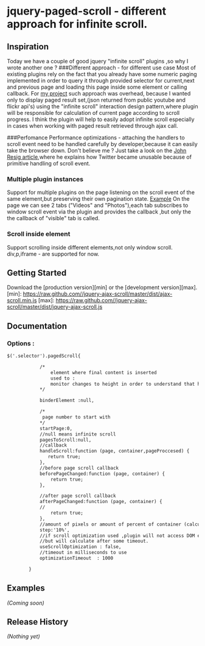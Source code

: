 # jquery-paged-scroll  - different approach for infinite scroll.

## Inspiration
Today we have a couple of good jquery "infinite scroll" plugins ,so why I wrote another one ?
###Different approach - for different use case
Most of existing plugins rely on the fact that you already have some numeric paging implemented in order to query it through provided selector for current,next and previous page and loading this page inside some element or calling callback.
For [my project](www.keentour.com) such approach was overhead, because I wanted only to display paged result set,(json returned from public youtube and flickr api's) using the "infinite scroll" interaction design pattern,where plugin will be responsible for calculation of current page according to scroll progress.
I think the plugin will help to easily adopt infinite scroll especially in cases  when working with paged result retrieved through ajax call.

###Perfomance
Performance optimizations -  attaching the handlers to scroll event need to be handled carefully by developer,because it can easily take the browser down.
Don't believe me ? Just take a look on the  [John Resig article](http://ejohn.org/blog/learning-from-twitter),where he explains how Twitter became unusable because of primitive handling of scroll event.

### Multiple plugin instances
Support for multiple plugins on the page listening on the scroll event of the same element,but preserving their own pagination state.
[Example](http://www.keentour.com/content/North-America/United-States/New-York)
On the page we can see 2 tabs ("Videos" and "Photos"),each tab subscribes to window scroll event via the plugin and provides the callback ,but only the the callback of "visible" tab is called.

### Scroll inside element
Support scrolling inside different elements,not only window scroll.
div,p,iframe -  are supported for now.

## Getting Started
Download the [production version][min] or the [development version][max].
[min]: https://raw.github.com//jquery-ajax-scroll/master/dist/ajax-scroll.min.js
[max]: https://raw.github.com//jquery-ajax-scroll/master/dist/jquery-ajax-scroll.js

## Documentation
### Options :
```html
$('.selector').pagedScroll{

            /*
                element where final content is inserted
                used to :
                monitor changes to height in order to understand that handleScroll function is done
            */

            binderElement :null,

            /*
             page number to start with
            */
            startPage:0,
            //null means infinite scroll
            pagesToScroll:null,
            //callback
            handleScroll:function (page, container,pageProccesed) {
               return true;
            },
            //before page scroll callback
            beforePageChanged:function (page, container) {
                return true;
            },

            //after page scroll callback
            afterPageChanged:function (page, container) {
            //
                return true;
            },
            //amount of pixels or amount of percent of container (calculated to pixels by plugin) from bottom, to start scroll
            step:'10%',
            //if scroll optimization used ,plugin will not access DOM each time scroll is triggered (a lot of times,even when you scroll 200px distance),
            //but will calculate after some timeout.
            useScrollOptimization : false,
            //timeout in milliseconds to use
            optimizationTimeout  : 1000

        }
```

## Examples
_(Coming soon)_

## Release History
_(Nothing yet)_
